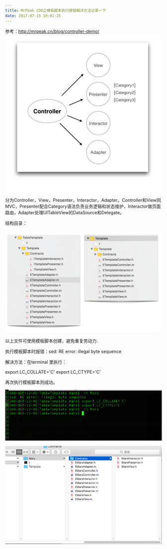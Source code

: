```yaml
---
title: MrPeak CDD之模板脚本执行报错解决方法记录一下
date: 2017-07-15 10:01:25
---
```


参考：http://mrpeak.cn/blog/controller-demo/
![运行图](/images/cdd-template/1.png)

分为Controller，View，Presenter，Interactor，Adapter。Controller和View同MVC，Presenter配合Category语法负责业务逻辑和状态维护，Interactor做页面路由，Adapter处理UITableView的DataSource和Delegate。

结构目录：

![运行图](/images/cdd-template/2.png)

以上文件可使用模板脚本创建，避免重复劳动力.

执行模板脚本时报错：sed: RE error: illegal byte sequence

解决方法：在terminal 里执行：

export LC_COLLATE='C'
export LC_CTYPE='C'

再次执行模板脚本则成功。


![运行图](/images/cdd-template/3.png)

![运行图](/images/cdd-template/4.png)